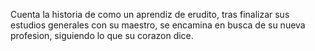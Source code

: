Cuenta la historia de como un aprendiz de erudito, tras finalizar sus estudios generales con su maestro, se encamina en busca de su nueva profesion, siguiendo lo que su corazon dice. 
